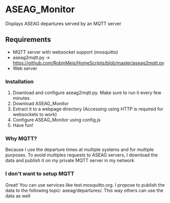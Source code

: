 # ASEAG_Monitor
Displays ASEAG departures served by an MQTT server

## Requirements
* MQTT server with websocket support (mosquitto)
* aseag2mqtt.py -> https://github.com/RobinMeis/HomeScripts/blob/master/aseag2mqtt.py
* Web server

### Installation
1. Download and configure aseag2mqtt.py. Make sure to run it every few minutes
2. Download ASEAG_Monitor
3. Extract it to a webpage directory (Accessing using HTTP is required for websockets to work)
4. Configure ASEAG_Monitor using config.js
5. Have fun!

### Why MQTT?
Because I use the departure times at multiple systems and for multiple purposes. To avoid multiples requests to ASEAG servers, I download the data and publish it on my private MQTT server in my network

### I don't want to setup MQTT
Great! You can use services like test.mosquitto.org. I propose to publish the data to the following topic: aseag/departures/<Stop name>. This way others can use the data as well
